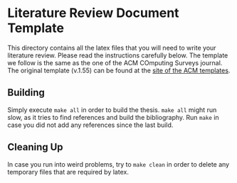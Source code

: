 # Literature Review Document Template

This directory contains all the latex files that you will need to write your literature review. Please read the instructions carefully below. The template we follow is the same as the one of the ACM COmputing Surveys journal. The original template (v.1.55) can be found at the [site of the ACM templates](https://www.acm.org/publications/authors/submissions).

## Building
Simply execute `make all` in order to build the thesis. `make all` might run slow, as it tries to find references and build the bibliography. Run `make` in case you did not add any references since the last build.

## Cleaning Up
In case you run into weird problems, try to `make clean` in order to delete any temporary files that are required by latex.